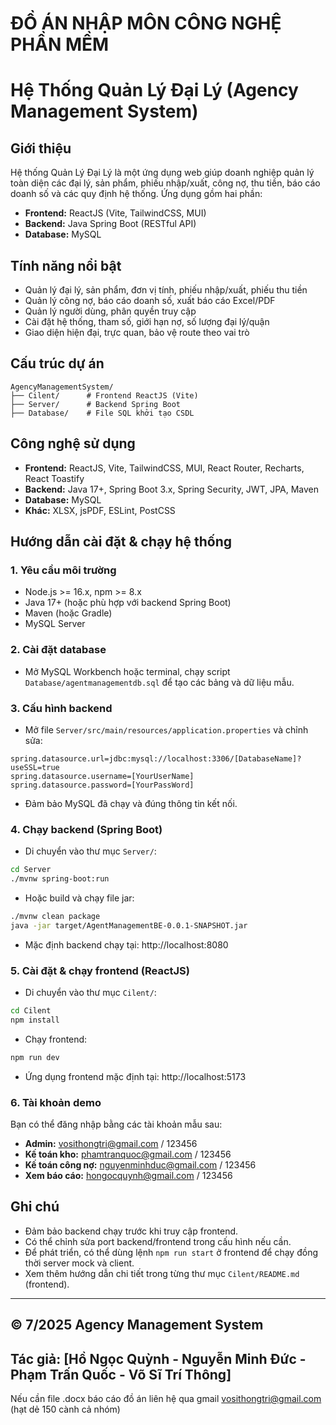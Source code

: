 # ĐỒ ÁN NHẬP MÔN CÔNG NGHỆ PHẦN MỀM

# Hệ Thống Quản Lý Đại Lý (Agency Management System)

## Giới thiệu
Hệ thống Quản Lý Đại Lý là một ứng dụng web giúp doanh nghiệp quản lý toàn diện các đại lý, sản phẩm, phiếu nhập/xuất, công nợ, thu tiền, báo cáo doanh số và các quy định hệ thống. Ứng dụng gồm hai phần:
- **Frontend:** ReactJS (Vite, TailwindCSS, MUI)
- **Backend:** Java Spring Boot (RESTful API)
- **Database:** MySQL

## Tính năng nổi bật
- Quản lý đại lý, sản phẩm, đơn vị tính, phiếu nhập/xuất, phiếu thu tiền
- Quản lý công nợ, báo cáo doanh số, xuất báo cáo Excel/PDF
- Quản lý người dùng, phân quyền truy cập
- Cài đặt hệ thống, tham số, giới hạn nợ, số lượng đại lý/quận
- Giao diện hiện đại, trực quan, bảo vệ route theo vai trò

## Cấu trúc dự án
```
AgencyManagementSystem/
├── Cilent/      # Frontend ReactJS (Vite)
├── Server/      # Backend Spring Boot
├── Database/    # File SQL khởi tạo CSDL
```

## Công nghệ sử dụng
- **Frontend:** ReactJS, Vite, TailwindCSS, MUI, React Router, Recharts, React Toastify
- **Backend:** Java 17+, Spring Boot 3.x, Spring Security, JWT, JPA, Maven
- **Database:** MySQL
- **Khác:** XLSX, jsPDF, ESLint, PostCSS

## Hướng dẫn cài đặt & chạy hệ thống
### 1. Yêu cầu môi trường
- Node.js >= 16.x, npm >= 8.x
- Java 17+ (hoặc phù hợp với backend Spring Boot)
- Maven (hoặc Gradle)
- MySQL Server

### 2. Cài đặt database
- Mở MySQL Workbench hoặc terminal, chạy script `Database/agentmanagementdb.sql` để tạo các bảng và dữ liệu mẫu.

### 3. Cấu hình backend
- Mở file `Server/src/main/resources/application.properties` và chỉnh sửa:
```
spring.datasource.url=jdbc:mysql://localhost:3306/[DatabaseName]?useSSL=true
spring.datasource.username=[YourUserName]
spring.datasource.password=[YourPassWord]
```
- Đảm bảo MySQL đã chạy và đúng thông tin kết nối.

### 4. Chạy backend (Spring Boot)
- Di chuyển vào thư mục `Server/`:
```bash
cd Server
./mvnw spring-boot:run
```
- Hoặc build và chạy file jar:
```bash
./mvnw clean package
java -jar target/AgentManagementBE-0.0.1-SNAPSHOT.jar
```
- Mặc định backend chạy tại: http://localhost:8080

### 5. Cài đặt & chạy frontend (ReactJS)
- Di chuyển vào thư mục `Cilent/`:
```bash
cd Cilent
npm install
```
- Chạy frontend:
```bash
npm run dev
```
- Ứng dụng frontend mặc định tại: http://localhost:5173

### 6. Tài khoản demo
Bạn có thể đăng nhập bằng các tài khoản mẫu sau:
- **Admin:** vosithongtri@gmail.com / 123456
- **Kế toán kho:** phamtranquoc@gmail.com / 123456
- **Kế toán công nợ:** nguyenminhduc@gmail.com / 123456
- **Xem báo cáo:** hongocquynh@gmail.com / 123456

## Ghi chú
- Đảm bảo backend chạy trước khi truy cập frontend.
- Có thể chỉnh sửa port backend/frontend trong cấu hình nếu cần.
- Để phát triển, có thể dùng lệnh `npm run start` ở frontend để chạy đồng thời server mock và client.
- Xem thêm hướng dẫn chi tiết trong từng thư mục `Cilent/README.md` (frontend).

---
**© 7/2025 Agency Management System** 
---
Tác giả: [Hồ Ngọc Quỳnh - Nguyễn Minh Đức - Phạm Trấn Quốc - Võ Sĩ Trí Thông] 
---
Nếu cần file .docx báo cáo đồ án liên hệ qua gmail vosithongtri@gmail.com (hạt dẻ 150 cành cả nhóm)
